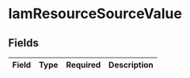 # IamResourceSourceValue


## Fields

| Field       | Type        | Required    | Description |
| ----------- | ----------- | ----------- | ----------- |
